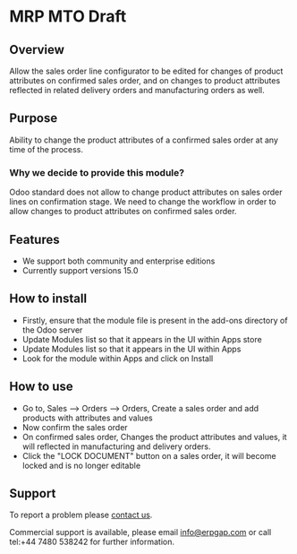 # MRP MTO Draft

## Overview

Allow the sales order line configurator to be edited for changes of product attributes on confirmed sales order, and on changes to product attributes reflected in related delivery orders and manufacturing orders as well.

## Purpose

Ability to change the product attributes of a confirmed sales order at any time of the process.

### Why we decide to provide this module?

Odoo standard does not allow to change product attributes on sales order lines on confirmation stage. We need to change the workflow in order to allow changes to product attributes on confirmed sales order.

## Features

* We support both community and enterprise editions
* Currently support versions 15.0

## How to install

* Firstly, ensure that the module file is present in the add-ons directory of the Odoo server
* Update Modules list so that it appears in the UI within Apps store
* Update Modules list so that it appears in the UI within Apps
* Look for the module within Apps and click on Install

## How to use

- Go to, Sales --> Orders --> Orders, Create a sales order and add products with attributes and values
- Now confirm the sales order
- On confirmed sales order, Changes the product attributes and values, it will reflected in manufacturing and delivery orders.
- Click the "LOCK DOCUMENT" button on a sales order, it will become locked and is no longer editable




## Support

To report a problem please [contact us](https://www.erpgap.com/page/contactus/).

Commercial support is available, please email [info@erpgap.com](info@erpgap.com)
or call tel:+44 7480 538242 for further information.